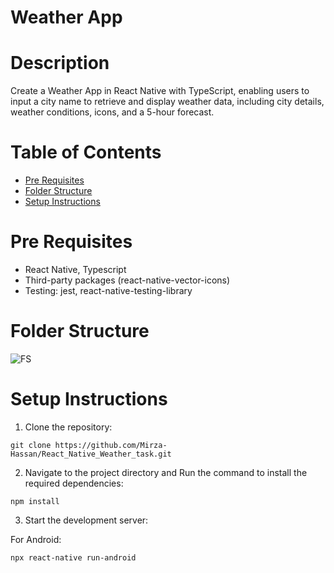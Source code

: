 # Weather App

# Description
Create a Weather App in React Native with TypeScript, enabling users to input a city name to retrieve and display weather data, including city details, weather conditions, icons, and a 5-hour forecast. 

# Table of Contents

- [Pre Requisites](#pre-requisites)
- [Folder Structure](#folder-structure)
- [Setup Instructions](#setup-instructions)

# Pre Requisites

- React Native, Typescript
- Third-party packages (react-native-vector-icons)
- Testing: jest, react-native-testing-library

# Folder Structure
![FS](https://github.com/Mirza-Hassan/React_Native_Weather_task/assets/17096257/3ab32e57-a935-469f-85a5-32bf9b08a832)

# Setup Instructions

1. Clone the repository:
```
git clone https://github.com/Mirza-Hassan/React_Native_Weather_task.git
```
2. Navigate to the project directory and Run the command to install the required dependencies:
```
npm install
```
3. Start the development server:

For Android:
```
npx react-native run-android
```
